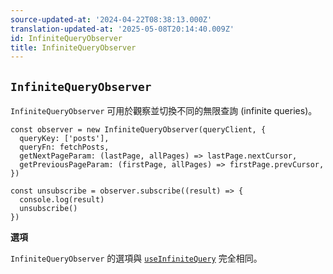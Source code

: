 ```yaml
---
source-updated-at: '2024-04-22T08:38:13.000Z'
translation-updated-at: '2025-05-08T20:14:40.009Z'
id: InfiniteQueryObserver
title: InfiniteQueryObserver
---
```


## `InfiniteQueryObserver`

`InfiniteQueryObserver` 可用於觀察並切換不同的無限查詢 (infinite queries)。

```tsx
const observer = new InfiniteQueryObserver(queryClient, {
  queryKey: ['posts'],
  queryFn: fetchPosts,
  getNextPageParam: (lastPage, allPages) => lastPage.nextCursor,
  getPreviousPageParam: (firstPage, allPages) => firstPage.prevCursor,
})

const unsubscribe = observer.subscribe((result) => {
  console.log(result)
  unsubscribe()
})
```

**選項**

`InfiniteQueryObserver` 的選項與 [`useInfiniteQuery`](../../framework/react/reference/useInfiniteQuery) 完全相同。

